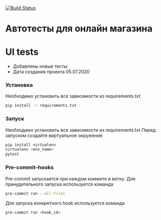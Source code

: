 [![Build Status](https://travis-ci.org/berpress/woman_shop_ui_tests.svg?branch=master)](https://travis-ci.org/berpress/woman_shop_ui_tests)
# Автотесты для онлайн магазина

# UI tests

  - Добавлены новые тесты
  - Дата создания проекта 05.07.2020

### Установка

Необходимо установить все зависимости из requirements.txt

```sh
pip install -r requirements.txt
```

 ### Запуск

Необходимо установить все зависимости из requirements.txt
Перед запуском создайте виртуальное окружение

```sh
pip install virtualenv
virtualenv <env_name>
pytest
```
 ### Pre-commit-hooks
 Pre-commit запускается при каждом коммите в ветку.
 Для принудительного запуска используется команда
 ```sh
pre-commit run --all-files
```
Для запуска конкретного hook используется команда
 ```sh
pre-commit run <hook_id>
```
